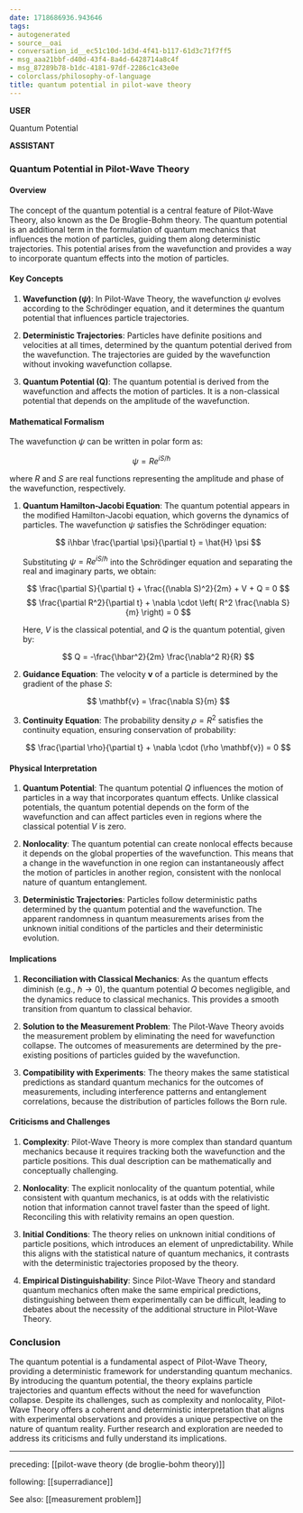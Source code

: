 ```yaml
---
date: 1718686936.943646
tags:
- autogenerated
- source__oai
- conversation_id__ec51c10d-1d3d-4f41-b117-61d3c71f7ff5
- msg_aaa21bbf-d40d-43f4-8a4d-6428714a8c4f
- msg_87289b78-b1dc-4181-97df-2286c1c43e0e
- colorclass/philosophy-of-language
title: quantum potential in pilot-wave theory
---
```


**USER**

Quantum Potential


**ASSISTANT**

### Quantum Potential in Pilot-Wave Theory

#### Overview

The concept of the quantum potential is a central feature of Pilot-Wave Theory, also known as the De Broglie-Bohm theory. The quantum potential is an additional term in the formulation of quantum mechanics that influences the motion of particles, guiding them along deterministic trajectories. This potential arises from the wavefunction and provides a way to incorporate quantum effects into the motion of particles.

#### Key Concepts

1. **Wavefunction ($\psi$)**:
   In Pilot-Wave Theory, the wavefunction $\psi$ evolves according to the Schrödinger equation, and it determines the quantum potential that influences particle trajectories.

2. **Deterministic Trajectories**:
   Particles have definite positions and velocities at all times, determined by the quantum potential derived from the wavefunction. The trajectories are guided by the wavefunction without invoking wavefunction collapse.

3. **Quantum Potential (Q)**:
   The quantum potential is derived from the wavefunction and affects the motion of particles. It is a non-classical potential that depends on the amplitude of the wavefunction.

#### Mathematical Formalism

The wavefunction $\psi$ can be written in polar form as:

$$ \psi = R e^{iS/\hbar} $$

where $R$ and $S$ are real functions representing the amplitude and phase of the wavefunction, respectively.

1. **Quantum Hamilton-Jacobi Equation**:
   The quantum potential appears in the modified Hamilton-Jacobi equation, which governs the dynamics of particles. The wavefunction $\psi$ satisfies the Schrödinger equation:

   $$ i\hbar \frac{\partial \psi}{\partial t} = \hat{H} \psi $$

   Substituting $\psi = R e^{iS/\hbar}$ into the Schrödinger equation and separating the real and imaginary parts, we obtain:

   $$ \frac{\partial S}{\partial t} + \frac{(\nabla S)^2}{2m} + V + Q = 0 $$
   $$ \frac{\partial R^2}{\partial t} + \nabla \cdot \left( R^2 \frac{\nabla S}{m} \right) = 0 $$

   Here, $V$ is the classical potential, and $Q$ is the quantum potential, given by:

   $$ Q = -\frac{\hbar^2}{2m} \frac{\nabla^2 R}{R} $$

2. **Guidance Equation**:
   The velocity $\mathbf{v}$ of a particle is determined by the gradient of the phase $S$:

   $$ \mathbf{v} = \frac{\nabla S}{m} $$

3. **Continuity Equation**:
   The probability density $\rho = R^2$ satisfies the continuity equation, ensuring conservation of probability:

   $$ \frac{\partial \rho}{\partial t} + \nabla \cdot (\rho \mathbf{v}) = 0 $$

#### Physical Interpretation

1. **Quantum Potential**:
   The quantum potential $Q$ influences the motion of particles in a way that incorporates quantum effects. Unlike classical potentials, the quantum potential depends on the form of the wavefunction and can affect particles even in regions where the classical potential $V$ is zero.

2. **Nonlocality**:
   The quantum potential can create nonlocal effects because it depends on the global properties of the wavefunction. This means that a change in the wavefunction in one region can instantaneously affect the motion of particles in another region, consistent with the nonlocal nature of quantum entanglement.

3. **Deterministic Trajectories**:
   Particles follow deterministic paths determined by the quantum potential and the wavefunction. The apparent randomness in quantum measurements arises from the unknown initial conditions of the particles and their deterministic evolution.

#### Implications

1. **Reconciliation with Classical Mechanics**:
   As the quantum effects diminish (e.g., $\hbar \rightarrow 0$), the quantum potential $Q$ becomes negligible, and the dynamics reduce to classical mechanics. This provides a smooth transition from quantum to classical behavior.

2. **Solution to the Measurement Problem**:
   The Pilot-Wave Theory avoids the measurement problem by eliminating the need for wavefunction collapse. The outcomes of measurements are determined by the pre-existing positions of particles guided by the wavefunction.

3. **Compatibility with Experiments**:
   The theory makes the same statistical predictions as standard quantum mechanics for the outcomes of measurements, including interference patterns and entanglement correlations, because the distribution of particles follows the Born rule.

#### Criticisms and Challenges

1. **Complexity**:
   Pilot-Wave Theory is more complex than standard quantum mechanics because it requires tracking both the wavefunction and the particle positions. This dual description can be mathematically and conceptually challenging.

2. **Nonlocality**:
   The explicit nonlocality of the quantum potential, while consistent with quantum mechanics, is at odds with the relativistic notion that information cannot travel faster than the speed of light. Reconciling this with relativity remains an open question.

3. **Initial Conditions**:
   The theory relies on unknown initial conditions of particle positions, which introduces an element of unpredictability. While this aligns with the statistical nature of quantum mechanics, it contrasts with the deterministic trajectories proposed by the theory.

4. **Empirical Distinguishability**:
   Since Pilot-Wave Theory and standard quantum mechanics often make the same empirical predictions, distinguishing between them experimentally can be difficult, leading to debates about the necessity of the additional structure in Pilot-Wave Theory.

### Conclusion

The quantum potential is a fundamental aspect of Pilot-Wave Theory, providing a deterministic framework for understanding quantum mechanics. By introducing the quantum potential, the theory explains particle trajectories and quantum effects without the need for wavefunction collapse. Despite its challenges, such as complexity and nonlocality, Pilot-Wave Theory offers a coherent and deterministic interpretation that aligns with experimental observations and provides a unique perspective on the nature of quantum reality. Further research and exploration are needed to address its criticisms and fully understand its implications.


---

preceding: [[pilot-wave theory (de broglie-bohm theory)]]  


following: [[superradiance]]

See also: [[measurement problem]]